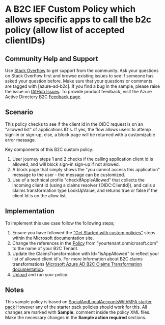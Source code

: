 # A B2C IEF Custom Policy which allows specific apps to call the b2c policy (allow list of accepted clientIDs)
## Community Help and Support
Use [Stack Overflow](https://stackoverflow.com/questions/tagged/azure-ad-b2c) to get support from the community. Ask your questions on Stack Overflow first and browse existing issues to see if someone has asked your question before. Make sure that your questions or comments are tagged with [azure-ad-b2c].
If you find a bug in the sample, please raise the issue on [GitHub Issues](https://github.com/azure-ad-b2c/samples/issues).
To provide product feedback, visit the Azure Active Directory B2C [Feedback page](https://feedback.azure.com/forums/169401-azure-active-directory?category_id=160596).

## Scenario
This policy checks to see if the client id in the OIDC request is on an "allowed list" of applications ID's.  If yes, the flow allows users to attemp sign-in or sign-up, else, a block page will be returned with a customizable error message. 

Key components of this B2C custom policy:
1. User journey steps 1 and 2 checks if the calling application client id is allowed, and will block sign-in sign-up if not allowed.
2. A block page that simply shows the "you cannot access this application" message to the user - the message can be customized.
3. Use of a technical profile "checkIfAppIsAllowed" that collects the incoming client Id (using a claims resolver {OIDC:ClientId}), and calls a claims transformation type LookUpValue, and returns true or false if the client Id is on the allow list.


## Implementation
To implement this use case follow the following steps;
1. Ensure you have followed the ["Get Started with custom policies"](https://docs.microsoft.com/en-gb/azure/active-directory-b2c/custom-policy-get-started) steps within the Microsoft documentation site. 
1. Change the references in the [Policy](policy/B2C_1A_SignUpOrSignin_checkAppId.xml) from "yourtenant.onmicrosoft.com" to the name of your B2C Tenant.
1. Update the ClaimsTransformation with Id="isAppAllowed" to reflect your list of allowed client id's. For more information about B2C claims transformations [Microsoft Azure AD B2C Claims Transformation documentation](https://docs.microsoft.com/en-us/azure/active-directory-b2c/claimstransformations).
1. [Upload](https://docs.microsoft.com/en-gb/azure/active-directory-b2c/custom-policy-get-started#upload-the-policies) and run your policy.


## Notes
This sample policy is based on [SocialAndLocalAccountsWithMFA starter pack](https://github.com/Azure-Samples/active-directory-b2c-custom-policy-starterpack/tree/master/SocialAndLocalAccountsWithMfa) However any of the starter pack policies should work for this. All changes are marked with **Sample:** comment inside the policy XML files. Make the necessary changes in the **Sample action required** sections. 
